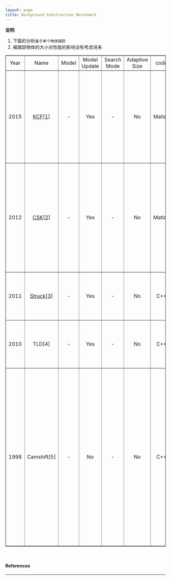 ```yaml
---
layout: page
title: Background Substraction Benchmark
---
```


__说明__:    
1. 下面的分析`基于单个物体跟踪`    
2. 被跟踪物体的大小对性能的影响没有考虑进来    

<table  border="1">
  <tr align="center">
    <td>Year</td><td>Name</td><td>Model</td><td>Model Update</td><td>Search Mode</td>
    <td>Adaptive Size</td><td>code</td><td>FPS</td><td>Resolution</td><td>Pros</td><td>Cons</td>
  </tr>  
  <tr align="center">
    <td>2015</td><td><a href="http://home.isr.uc.pt/~henriques/circulant/">KCF[1]</a></td>
    <td>-</td><td>Yes</td><td>-</td>
    <td>No</td><td>Matlab</td><td>200+</td><td>-</td>
    <td align="left" valign="top">1.基于CSK改善了被遮挡时跟踪失败的问题<br>2.效果与StrucK和TLD可比较</td>
    <td align="left" valign="top">1.目标消失以后，无法找回来</td>
  </tr>  
  <tr align="center">
    <td>2012</td><td><a href="http://home.isr.uc.pt/~henriques/circulant/">CSK[2]</a></td>
    <td>-</td><td>Yes</td><td>-</td>
    <td>No</td><td>Matlab</td><td>250+</td><td>-</td>
    <td align="left" valign="top">1.速度快<br/>2.原理复杂度低<br/>3.抗噪声</td>
    <td align="left" valign="top">1.被遮挡时，容易导致跟踪失败<br/>2.目标消失以后，无法找回来</td>
  </tr>  
  <tr align="center">
    <td>2011</td><td><a href="http://www.samhare.net/research/struck">Struck[3]</a></td><td>-</td><td>Yes</td><td>-</td>
    <td>No</td><td>C++</td><td>20.2</td><td>-</td>
    <td>-</td>
    <td align="left" valign="top">1.速度慢<br/>2.原理复杂度高</td>
  </tr>
  <tr align="center">
    <td>2010</td><td>TLD[4]</td><td>-</td><td>Yes</td><td>-</td>
    <td>No</td><td>C++</td><td>28.1</td><td>-</td>
    <td>-</td>
    <td align="left" valign="top">1.速度慢<br/>2.原理复杂度高</td>
  </tr>
  <tr align="center">
    <td>1998</td><td>Camshift[5]</td><td>-</td><td>No</td><td>-</td>
    <td>No</td><td>C++</td><td>～300</td><td>-</td>
    <td align="left" valign="top">1.速度快<br/>2.原理复杂度低</td>
    <td align="left" valign="top">1.结果依赖于直方图反射的结果,效果较差。如在人脸跟踪中，其会跟踪到所有肤色<br>2.对噪声比较敏感</td>
  </tr>
</table>
    
<br />

#### __References__    
---    

